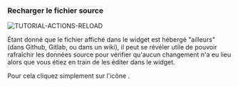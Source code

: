 ### Recharger le fichier source

<div>
  <img
    alt="TUTORIAL-ACTIONS-RELOAD"
    src="https://raw.githubusercontent.com/multi-coop/vizboard-website-content/main/images/tutorial/commented/tutorial-04.png"
    />
</div>

Étant donné que le fichier affiché dans le widget est hébergé "ailleurs" (dans Github, Gitlab, ou dans un wiki), il peut se révéler utile de pouvoir rafraîchir les données source pour vérifier qu'aucun changement n'a eu lieu alors que vous étiez en train de les éditer dans le widget.

Pour cela cliquez simplement sur l'icône <span class="icon"><i class="mdi mdi-reload"></i></span>.
